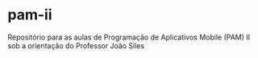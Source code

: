 # pam-ii
Repositório para as aulas de Programação de Aplicativos Mobile (PAM) II sob a orientação do Professor João Siles
